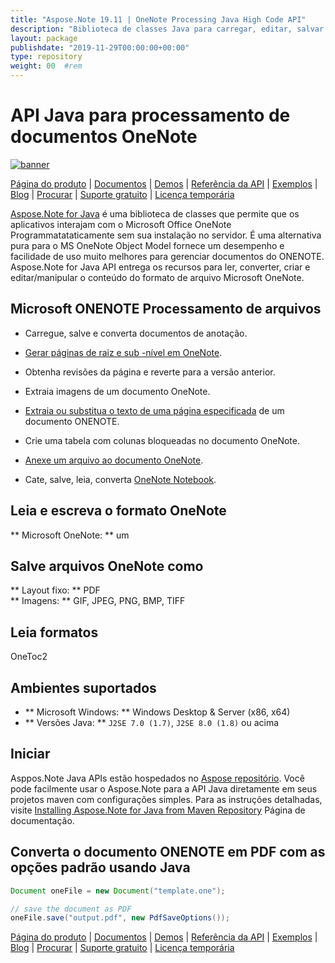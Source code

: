 ```yaml
---
title: "Aspose.Note 19.11 | OneNote Processing Java High Code API" 
description: "Biblioteca de classes Java para carregar, editar, salvar e converter formatos ONENOTE. Suporta páginas, imagens, texto, tabelas, anexos, tags, tarefas, estilos de texto e hiperlinks." 
layout: package
publishdate: "2019-11-29T00:00:00+00:00"
type: repository
weight: 00	#rem
---
```


# API Java para processamento de documentos OneNote
[![banner](/res_repo/img/compress/aspose_note-for-java-banner.png)](./)

[Página do produto](https://products.aspose.com/note/java) | [Documentos](https://docs.aspose.com/note/java/) | [Demos](https://products.aspose.app/note/family) | [Referência da API](https://apireference.aspose.com/note/java) | [Exemplos](https://github.com/aspose-note/Aspose.Note-for-Java) | [Blog](https://blog.aspose.com/category/note/) | [Procurar](https://search.aspose.com/) | [Suporte gratuito](https://forum.aspose.com/c/note) | [Licença temporária](https://purchase.aspose.com/temporary-license)

[Aspose.Note for Java](https://products.aspose.com/note/java) é uma biblioteca de classes que permite que os aplicativos interajam com o Microsoft Office OneNote Programmatataticamente sem sua instalação no servidor. É uma alternativa pura para o MS OneNote Object Model fornece um desempenho e facilidade de uso muito melhores para gerenciar documentos do ONENOTE. Aspose.Note for Java API entrega os recursos para ler, converter, criar e editar/manipular o conteúdo do formato de arquivo Microsoft OneNote.

## Microsoft ONENOTE Processamento de arquivos
- Carregue, salve e converta documentos de anotação.

- [Gerar páginas de raiz e sub -nível em OneNote](https://docs.aspose.com/note/java/working-with-pages/).
- Obtenha revisões da página e reverte para a versão anterior.
- Extraia imagens de um documento OneNote.

- [Extraia ou substitua o texto de uma página especificada](https://docs.aspose.com/note/java/working-with-text/) de um documento ONENOTE.
- Crie uma tabela com colunas bloqueadas no documento OneNote.

- [Anexe um arquivo ao documento OneNote](https://docs.aspose.com/note/java/working-with-attachments/).

- Cate, salve, leia, converta [OneNote Notebook](https://docs.aspose.com/note/java/working-with-onenote-notebook/).

## Leia e escreva o formato OneNote
** Microsoft OneNote: ** um

## Salve arquivos OneNote como
** Layout fixo: ** PDF \
** Imagens: ** GIF, JPEG, PNG, BMP, TIFF

## Leia formatos
OneToc2

## Ambientes suportados
- ** Microsoft Windows: ** Windows Desktop & Server (x86, x64)
- ** Versões Java: ** `J2SE 7.0 (1.7)`, `J2SE 8.0 (1.8)` ou acima

## Iniciar

Asppos.Note Java APIs estão hospedados no [Aspose repositório](https://releases.aspose.com/note/java/). Você pode facilmente usar o Aspose.Note para a API Java diretamente em seus projetos maven com configurações simples. Para as instruções detalhadas, visite [Installing Aspose.Note for Java from Maven Repository](https://docs.aspose.com/note/java/installation/) Página de documentação.

## Converta o documento ONENOTE em PDF com as opções padrão usando Java

```java
Document oneFile = new Document("template.one");

// save the document as PDF
oneFile.save("output.pdf", new PdfSaveOptions());
```

[Página do produto](https://products.aspose.com/note/java) | [Documentos](https://docs.aspose.com/note/java/) | [Demos](https://products.aspose.app/note/family) | [Referência da API](https://apireference.aspose.com/note/java) | [Exemplos](https://github.com/aspose-note/Aspose.Note-for-Java) | [Blog](https://blog.aspose.com/category/note/) | [Procurar](https://search.aspose.com/) | [Suporte gratuito](https://forum.aspose.com/c/note) | [Licença temporária](https://purchase.aspose.com/temporary-license)
